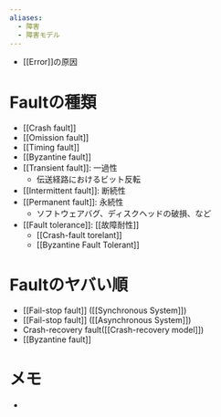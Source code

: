```yaml
---
aliases:
  - 障害
  - 障害モデル
---
```

- [[Error]]の原因

# Faultの種類
- [[Crash fault]]
- [[Omission fault]]
- [[Timing fault]]
- [[Byzantine fault]]
- [[Transient fault]]: 一過性
	- 伝送経路におけるビット反転
- [[Intermittent fault]]: 断続性
- [[Permanent fault]]: 永続性
	- ソフトウェアバグ、ディスクヘッドの破損、など
- [[Fault tolerance]]: [[故障耐性]]
	- [[Crash-fault torelant]]
	- [[Byzantine Fault Tolerant]]

# Faultのヤバい順
- [[Fail-stop fault]] ([[Synchronous System]])
- [[Fail-stop fault]] ([[Asynchronous System]])
- Crash-recovery fault([[Crash-recovery model]])
- [[Byzantine fault]]

# メモ
- 